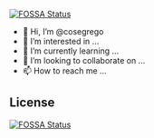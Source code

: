 [![FOSSA Status](https://app.fossa.com/api/projects/git%2Bgithub.com%2Fcosegrego%2Fcosegrego.svg?type=shield)](https://app.fossa.com/projects/git%2Bgithub.com%2Fcosegrego%2Fcosegrego?ref=badge_shield)

- 👋 Hi, I’m @cosegrego
- 👀 I’m interested in ...
- 🌱 I’m currently learning ...
- 💞️ I’m looking to collaborate on ...
- 📫 How to reach me ...

<!---
cosegrego/cosegrego is a ✨ special ✨ repository because its `README.md` (this file) appears on your GitHub profile.
You can click the Preview link to take a look at your changes.
--->


## License
[![FOSSA Status](https://app.fossa.com/api/projects/git%2Bgithub.com%2Fcosegrego%2Fcosegrego.svg?type=large)](https://app.fossa.com/projects/git%2Bgithub.com%2Fcosegrego%2Fcosegrego?ref=badge_large)